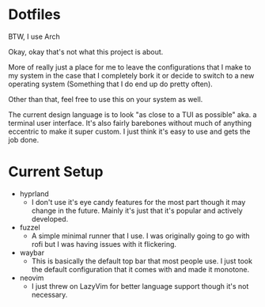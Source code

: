 # Dotfiles

BTW, I use Arch

Okay, okay that's not what this project is about.

More of really just a place for me to leave the configurations that I make to my system in the case that I completely bork it or decide to switch to a new operating system (Something that I do end up do pretty often).

Other than that, feel free to use this on your system as well.

The current design language is to look "as close to a TUI as possible" aka. a terminal user interface. It's also fairly barebones without much of anything eccentric to make it super custom. I just think it's easy to use and gets the job done.

# Current Setup

- hyprland
  - I don't use it's eye candy features for the most part though it may change in the future. Mainly it's just that it's popular and actively developed.
- fuzzel
  - A simple minimal runner that I use. I was originally going to go with rofi but I was having issues with it flickering.
- waybar
  - This is basically the default top bar that most people use. I just took the default configuration that it comes with and made it monotone.
- neovim
  - I just threw on LazyVim for better language support though it's not necessary.
